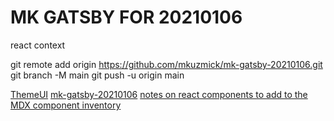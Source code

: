 # MK GATSBY FOR 20210106

react context

git remote add origin https://github.com/mkuzmick/mk-gatsby-20210106.git
git branch -M main
git push -u origin main

[ThemeUI](https://theme-ui.com/)
[mk-gatsby-20210106](https://github.com/mkuzmick/mk-gatsby-20210106)
[notes on react components to add to the MDX component inventory](https://hackmd.io/oYaLzSG8TTOwng43xCZblw)
